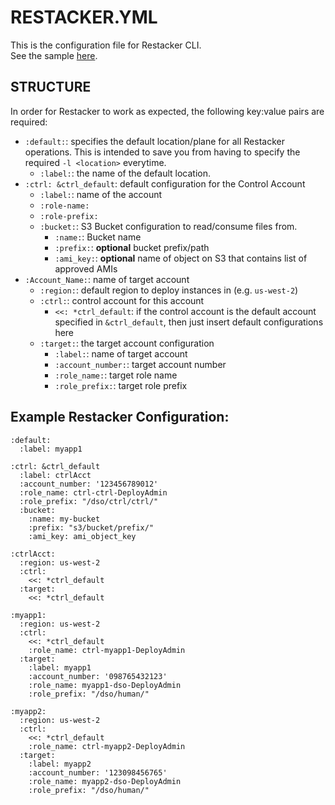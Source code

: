 # RESTACKER.YML
This is the configuration file for Restacker CLI.  
See the sample [here](../source/restacker-sample.yml).

## STRUCTURE
In order for Restacker to work as expected, the following key:value pairs are required:
- `:default:`: specifies the default location/plane for all Restacker operations. This is intended to save you from having to specify the required `-l <location>` everytime.
  - `:label:`: the name of the default location.
- `:ctrl: &ctrl_default`: default configuration for the Control Account
  - `:label:`: name of the account
  - `:role-name:`
  - `:role-prefix:`
  - `:bucket:`: S3 Bucket configuration to read/consume files from.
    - `:name:`: Bucket name
    - `:prefix:`: **optional** bucket prefix/path
    - `:ami_key:`: **optional** name of object on S3 that contains list of approved AMIs
- `:Account_Name:`: name of target account
  - `:region:`: default region to deploy instances in (e.g. `us-west-2`)
  - `:ctrl:`: control account for this account
    - `<<: *ctrl_default`: if the control account is the default account specified in `&ctrl_default`, then just insert default configurations here
  - `:target:`: the target account configuration
    - `:label:`: name of target account
    - `:account_number:`: target account number
    - `:role_name:`: target role name
    - `:role_prefix:`: target role prefix

## Example Restacker Configuration:
```
:default:
  :label: myapp1

:ctrl: &ctrl_default
  :label: ctrlAcct
  :account_number: '123456789012'
  :role_name: ctrl-ctrl-DeployAdmin
  :role_prefix: "/dso/ctrl/ctrl/"
  :bucket:
    :name: my-bucket
    :prefix: "s3/bucket/prefix/"
    :ami_key: ami_object_key

:ctrlAcct:
  :region: us-west-2
  :ctrl:
    <<: *ctrl_default
  :target:
    <<: *ctrl_default

:myapp1:
  :region: us-west-2
  :ctrl:
    <<: *ctrl_default
    :role_name: ctrl-myapp1-DeployAdmin
  :target:
    :label: myapp1
    :account_number: '098765432123'
    :role_name: myapp1-dso-DeployAdmin
    :role_prefix: "/dso/human/"

:myapp2:
  :region: us-west-2
  :ctrl:
    <<: *ctrl_default
    :role_name: ctrl-myapp2-DeployAdmin
  :target:
    :label: myapp2
    :account_number: '123098456765'
    :role_name: myapp2-dso-DeployAdmin
    :role_prefix: "/dso/human/"

```
